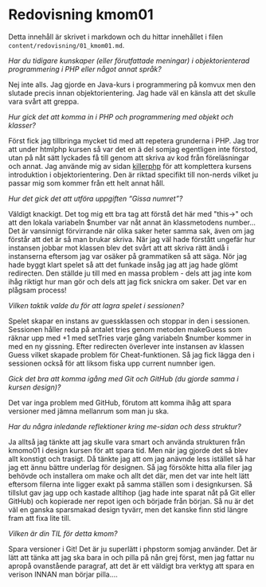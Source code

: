 ---
---
Redovisning kmom01
=========================

Detta innehåll är skrivet i markdown och du hittar innehållet i filen `content/redovisning/01_kmom01.md`. 

*Har du tidigare kunskaper (eller förutfattade meningar) i objektorienterad programmering i PHP eller något annat språk?*

Nej inte alls. Jag gjorde en Java-kurs i programmering på komvux men den slutade precis innan objektorientering. 
Jag hade väl en känsla att det skulle vara svårt att greppa. 

*Hur gick det att komma in i PHP och programmering med objekt och klasser?*

Först fick jag tillbringa mycket tid med att repetera grunderna i PHP. Jag tror att under htmlphp kursen så var det en ä
del somjag egentligen inte förstod, utan på nåt sätt lyckades få till genom att skriva av kod från föreläsningar och annat.
Jag använde mig av sidan [killerphp](https://www.killerphp.com/) för att komplettera kursens introduktion i 
objektorientering. Den är riktad specifikt till non-nerds vilket ju passar mig som kommer från ett helt annat håll.


*Hur det gick det att utföra uppgiften “Gissa numret”?*

Väldigt knackigt. Det tog mig ett bra tag att förstå det här med "this->" och att den lokala variabeln $number var 
nåt annat än klassmetodens  number... Det är vansinnigt förvirrande när olika saker heter samma sak, även om jag förstår 
att det är så man brukar skriva. När jag väl hade förstått ungefär hur instansen jobbar mot klassen blev det svårt att
att skriva rätt ändå i instanserna eftersom jag var osäker på grammatiken så att säga. Nör jag hade byggt klart spelet så
att det funkade insåg jag att jag hade glömt redirecten. Den ställde ju till med en massa problem - dels att jag inte kom ihåg
riktigt hur man gör och dels att jag fick snickra om saker. Det var en plågsam process!

*Vilken taktik valde du för att lagra spelet i sessionen?* 

Spelet skapar en instans av guessklassen och stoppar in den i sessionen. Sessionen håller reda på antalet tries genom 
metoden makeGuess som räknar upp med +1 med setTries varje gång variabeln $number kommer in med en ny gissning. 
Efter redirecten överlever inte instansen av klassen Guess vilket skapade problem för Cheat-funktionen. Så jag fick lägga
den i sessionen också för att liksom fiska upp current numnber igen. 

*Gick det bra att komma igång med Git och GitHub (du gjorde samma i kursen design)?*

Det var inga problem med GitHub, förutom att komma ihåg att spara versioner med jämna mellanrum som man ju ska.

*Har du några inledande reflektioner kring me-sidan och dess struktur?*

Ja alltså jag tänkte att jag skulle vara smart och använda strukturen från kmomo01 i design kursen för att spara tid.
Men när jag gjorde det så blev allt konstigt och trasigt. Då tänkte jag att om jag anävnde less istället så har jag 
ett ännu bättre underlag för designen. Så jag försökte hitta alla filer jag behövde och installera om make och allt det
där, men det var inte helt lätt eftersom filerna inte ligger exakt på samma ställen som i designkursen. Så tillslut 
gav jag upp och kastade alltihop (jag hade inte sparat nåt på Git eller GitHub) och kopierade ner repot igen och började från 
början. Så nu är det väl en ganska sparsmakad design tyvärr, men det kanske finn stid längre fram att fixa lite till.

*Vilken är din TIL för detta kmom?* 

Spara versioner i Git! Det är ju superlätt i phpstorm somjag använder. Det är lätt att tänka att jag ska bara in 
och pilla på nån grej först, men jag fattar nu apropå  ovanstående paragraf, att det är ett väldigt bra verktyg att 
spara en verison INNAN man börjar pilla....